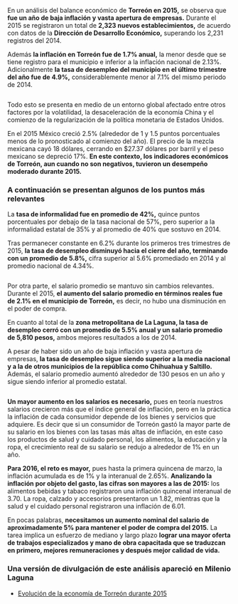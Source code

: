 
En un análisis del balance económico de **Torreón en 2015,** se observa que **fue un año de baja inflación y vasta apertura de empresas.** Durante el 2015 se registraron un total de **2,323 nuevos establecimientos,** de acuerdo con datos de la **Dirección de Desarrollo Económico,** superando los 2,231 registros del 2014.

Además **la inflación en Torreón fue de 1.7% anual,** la menor desde que se tiene registro para el municipio e inferior a la inflación nacional de 2.13%. Adicionalmente **la tasa de desempleo del municipio en el último trimestre del año fue de 4.9%,** considerablemente menor al 7.1% del mismo periodo de 2014.

<div style="clear:left;"></div><img class="img-responsive" src="evolucion-de-la-economia-de-torreon-durante-2015/inflacion-interanual-segunda-quincena-diciembre-2015.jpg" alt="">

Todo esto se presenta en medio de un entorno global afectado entre otros factores por la volatilidad, la desaceleración de la economía China y el comienzo de la regularización de la política monetaria de Estados Unidos.

En el 2015 México creció 2.5% (alrededor de 1 y 1.5 puntos porcentuales menos de lo pronosticado al comienzo del año). El precio de la mezcla mexicana cayó 18 dólares, cerrando en $27.37 dólares por barril y el peso mexicano se depreció 17%. **En este contexto, los indicadores económicos de Torreón, aun cuando no son negativos, tuvieron un desempeño moderado durante 2015.**

### A continuación se presentan algunos de los puntos más relevantes

La **tasa de informalidad fue en promedio de 42%,** quince puntos porcentuales por debajo de la tasa nacional de 57%, pero superior a la informalidad estatal de 35% y al promedio de 40% que sostuvo en 2014.

Tras permanecer constante en 6.2% durante los primeros tres trimestres de 2015, **la tasa de desempleo disminuyó hacia el cierre del año, terminando con un promedio de 5.8%,** cifra superior al 5.6% promediado en 2014 y al promedio nacional de 4.34%.

<img class="img-responsive" src="evolucion-de-la-economia-de-torreon-durante-2015/tasa-de-desempleo-2015.jpg" alt="">

Por otra parte, el salario promedio se mantuvo sin cambios relevantes. Durante el 2015, **el aumento del salario promedio en términos reales fue de 2.1% en el municipio de Torreón,** es decir, no hubo una disminución en el poder de compra.

En cuanto al total de la **zona metropolitana de La Laguna, la tasa de desempleo cerró con un promedio de 5.5% anual y un salario promedio de  5,810 pesos,** ambos mejores resultados a los de 2014.

A pesar de haber sido un año de baja inflación y vasta apertura de empresas, **la tasa de desempleo sigue siendo superior a la media nacional y a la de otros municipios de la república como Chihuahua y Saltillo.** Además, el salario promedio aumentó alrededor de 130 pesos en un año y sigue siendo inferior al promedio estatal.

<img class="img-responsive" src="evolucion-de-la-economia-de-torreon-durante-2015/salario-promedio-ultimo-trimestre-2015.jpg" alt="">

**Un mayor aumento en los salarios es necesario,** pues en teoría nuestros salarios crecieron más que el índice general de inflación, pero en la práctica la inflación de cada consumidor depende de los bienes y servicios que adquiere. Es decir que si un consumidor de Torreón gastó la mayor parte de su salario en los bienes con las tasas más altas de inflación, en este caso los productos de salud y cuidado personal, los alimentos, la educación y la ropa, el crecimiento real de su salario se redujo a alrededor de 1% en un año.

**Para 2016, el reto es mayor,** pues hasta la primera quincena de marzo, la inflación acumulada es de 1% y la interanual de 2.65%. **Analizando la inflación por objeto del gasto, las cifras son mayores a las de 2015:** los alimentos bebidas y tabaco registraron una inflación quincenal interanual de 3.70. La ropa, calzado y accesorios presentaron un 1.82, mientras que la salud y el cuidado personal registraron una inflación de 6.01.

En pocas palabras, **necesitamos un aumento nominal del salario de aproximadamente 5% para mantener el poder de compra del 2015.** La tarea implica un esfuerzo de mediano y largo plazo **lograr una mayor oferta de trabajos especializados y mano de obra capacitada que se traduzcan en primero, mejores remuneraciones y después mejor calidad de vida.**

### Una versión de divulgación de este análisis apareció en Milenio Laguna

* [Evolución de la economía de Torreón durante 2015](http://www.milenio.com/negocios/Implan_Torreon-Evolucion_de_la_economia_de_Torreon_0_713328735.html)


